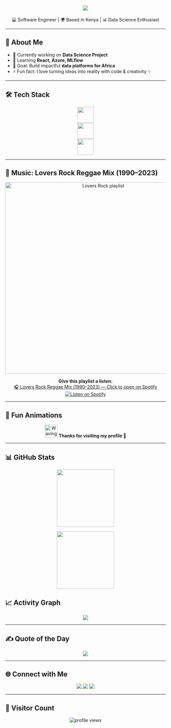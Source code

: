 <!-- Typing SVG Animation -->
<h1 align="center">
  <img src="https://readme-typing-svg.herokuapp.com?font=Fira+Code&size=28&pause=1000&color=cc0000&center=true&vCenter=true&width=600&lines=Hi+%F0%9F%91%8B%2C+I'm+Diana+Musee;Software+Engineer+%F0%9F%92%BB;Data+Science+Enthusiast+%F0%9F%93%8A;Building+Impactful+Platforms+for+Africa+%F0%9F%8C%8D" />
</h1>

<p align="center">
  💻 Software Engineer | 🌍 Based in Kenya | 📊 Data Science Enthusiast
</p>

---

## 🚀 About Me  

- 🔭 Currently working on **Data Science Project**  
- 🌱 Learning **React, Azure, MLflow**  
- 🎯 Goal: Build impactful **data platforms for Africa**  
- ⚡ Fun fact: I love turning ideas into reality with code & creativity ✨  

---

## 🛠️ Tech Stack  

<p align="center">
  <!-- Programming -->
  <img src="https://skillicons.dev/icons?i=laravel,php,react,js,python,java" height="50" />
  <br>
  <!-- Data & Cloud -->
  <img src="https://skillicons.dev/icons?i=azure,docker,mysql,postgres,tensorflow" height="50" />
  <br>
  <!-- Tools -->
  <img src="https://skillicons.dev/icons?i=git,github,vscode,figma,linux" height="50" />
</p>

---

## 🎵 Music: Lovers Rock Reggae Mix (1990–2023)

<p align="center">
  <!-- Clickable GIF/cover linking to playlist -->
  <a href="https://open.spotify.com/playlist/0AniQgHBlNsdSQJ5KxRQpg" target="_blank" rel="noopener noreferrer">
    <!-- GIF looks like a vinyl or music banner — keeps it lively without API setup -->
    <img src="https://media.giphy.com/media/3oEjI6SIIHBdRxXI40/giphy.gif" alt="Lovers Rock playlist" width="600" />
  </a>
</p>

<p align="center">
  <strong>Give this playlist a listen:</strong><br />
  <a href="https://open.spotify.com/playlist/0AniQgHBlNsdSQJ5KxRQpg" target="_blank" rel="noopener noreferrer">
    🎧 Lovers Rock Reggae Mix (1990–2023) — Click to open on Spotify
  </a>
  <br />
  <a href="https://open.spotify.com/playlist/0AniQgHBlNsdSQJ5KxRQpg" target="_blank" rel="noopener noreferrer">
    <img src="https://img.shields.io/badge/Listen_on-Spotify-1DB954?style=for-the-badge&logo=spotify&logoColor=white" alt="Listen on Spotify" />
  </a>
</p>

---

## 🎨 Fun Animations  

<p align="center">
  <!-- Waving hand gif (reliable source) -->
  <img src="https://media.giphy.com/media/hvRJCLFzcasrR4ia7z/giphy.gif" width="40px" alt="Waving hand" />
  <b>Thanks for visiting my profile 💜</b>
</p>

---

## 📊 GitHub Stats  

<p align="center">
  <img src="https://github-readme-stats.vercel.app/api?username=afrochic&show_icons=true&theme=radical" height="180" />
</p>

<p align="center">
  <img src="https://github-readme-stats.vercel.app/api/top-langs/?username=afrochic&layout=compact&theme=radical" height="180" />
</p>

## 📈 Activity Graph

<p align="center">
  <img src="https://github-readme-activity-graph.vercel.app/graph?username=afrochic&theme=github-compact" />
</p>

---

## ✍️ Quote of the Day

<p align="center">
  <img src="https://quotes-github-readme.vercel.app/api?type=horizontal&theme=radical" />
</p>

---

## 🌐 Connect with Me  

<p align="center">
  <a href="https://www.linkedin.com/in/diana-musee-8798ba174/"><img src="https://img.shields.io/badge/LinkedIn-%230077B5.svg?&style=for-the-badge&logo=linkedin&logoColor=white" /></a>
  <a href="https://diana-portfolio-production-1a4a.up.railway.app/#projects"><img src="https://img.shields.io/badge/Portfolio-%23FF61F6.svg?&style=for-the-badge&logo=firefox&logoColor=white" /></a>
  <a href="mailto:museediana@ymail.com"><img src="https://img.shields.io/badge/Email-%23D14836.svg?&style=for-the-badge&logo=gmail&logoColor=white" /></a>
</p>

---

## 👀 Visitor Count  

<p align="center">
  <img src="https://komarev.com/ghpvc/?username=afrochic&label=Profile%20Views&color=ff69b4&style=flat-square" alt="profile views" />
</p>
